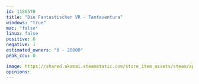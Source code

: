 ```yaml
---
id: 1186570
title: "Die Fantastischen VR - Fantaventura"
windows: "true"
mac: "false"
linux: false
positive: 6
negative: 1
estimated_owners: "0 - 20000"
peak_ccu: 0

image: https://shared.akamai.steamstatic.com/store_item_assets/steam/apps/1186570/header.jpg?t=1582196427
opinions:
---
```

